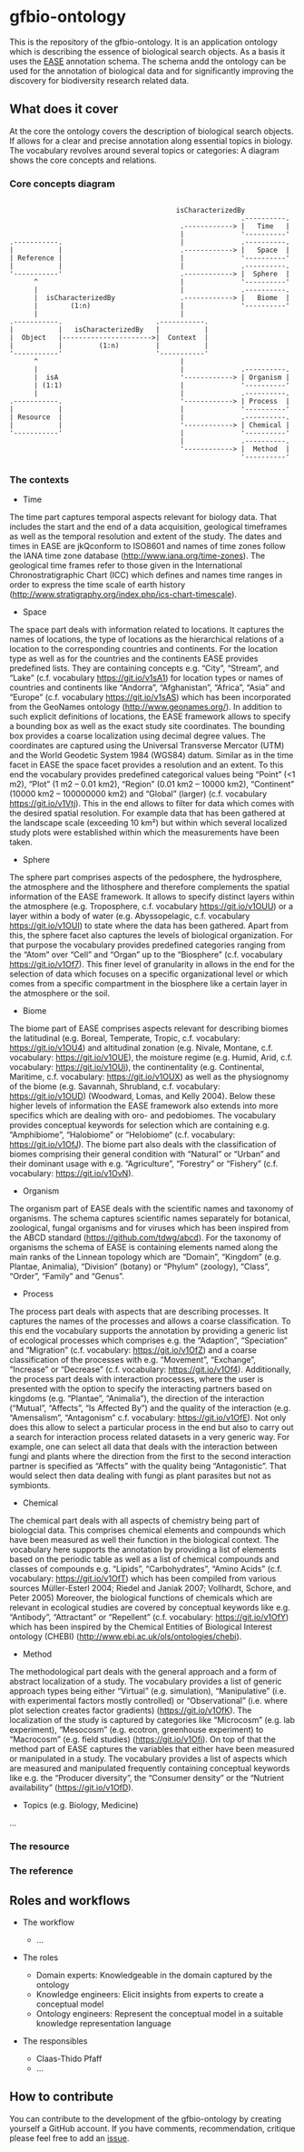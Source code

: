 # gfbio-ontology

This is the repository of the gfbio-ontology. It is an application ontology
which is describing the essence of biological search objects. As a basis it
uses the [EASE](https://github.com/cpfaff/ease) annotation schema. The schema
andd the ontology can be used for the annotation of biological data and for
significantly improving the discovery for biodiversity research related data.

## What does it cover

At the core the ontology covers the description of biological search objects.
If allows for a clear and precise annotation along essential topics in biology.
The vocabulary revolves around several topics or categories: A diagram  shows
the core concepts and relations.

### Core concepts diagram


```

                                         isCharacterizedBy
                                                         .----------.
                                          .------------> |   Time   |
                                          |              '----------'
.-----------.                             |              .----------.
|           |                             .------------> |   Space  |
| Reference |                             |              '----------'
|           |                             |              .----------.
'-----------'                             .------------> |  Sphere  |
      ^                                   |              '----------'
      |                                   |              .----------.
      |  isCharacterizedBy                .------------> |   Biome  |
      |        (1:n)                      |              '----------'
      |                                   |
.-----------.                       .-----------.
|           |   isCharacterizedBy   |           |
|  Object   |---------------------->|  Context  |
|           |         (1:n)         |           |
'-----------'                       '-----------'
      ^                                   |
      |                                   |              .----------.
      |  isA                              '------------> | Organism |
      | (1:1)                             |              '----------'
      |                                   |              .----------.
.-----------.                             '------------> | Process  |
|           |                             |              '----------'
| Resource  |                             |              .----------.
|           |                             '------------> | Chemical |
'-----------'                             |              '----------'
                                          |              .----------.
                                          '------------> |  Method  |
                                                         '----------'

```

### The contexts

* Time

The time part captures temporal aspects relevant for biology data. That
includes the start and the end of a data acquisition, geological timeframes as
well as the temporal resolution and extent of the study. The dates and times in
EASE are jkQconform to ISO8601 and names of time zones follow the IANA time
zone database (http://www.iana.org/time-zones). The geological time frames
refer to those given in the International Chronostratigraphic Chart (ICC) which
defines and names time ranges in order to express the time scale of earth
history (http://www.stratigraphy.org/index.php/ics-chart-timescale).

* Space

The space part deals with information related to locations. It captures the
names of locations, the type of locations as the hierarchical relations of a
location to the corresponding countries and continents. For the location type
as well as for the countries and the continents EASE provides predefined lists.
They are containing concepts e.g. “City”, “Stream”, and “Lake” (c.f. vocabulary
https://git.io/v1sA1) for location types or names of countries and continents
like “Andorra”, “Afghanistan”, “Africa”, “Asia” and “Europe” (c.f. vocabulary
https://git.io/v1sAS) which has been incorporated from the GeoNames ontology
(http://www.geonames.org/). In addition to such explicit definitions of
locations, the EASE framework allows to specify a bounding box as well as the
exact study site coordinates. The bounding box provides a coarse localization
using decimal degree values. The coordinates are captured using the Universal
Transverse Mercator (UTM) and the World Geodetic System 1984 (WGS84) datum.
Similar as in the time facet in EASE the space facet provides a resolution and
an extent. To this end the vocabulary provides predefined categorical values
being “Point” (<1 m2), “Plot” (1 m2 – 0.01 km2), “Region” (0.01 km2 – 10000
km2), “Continent” (10000 km2 – 100000000 km2) and “Global” (larger) (c.f.
vocabulary https://git.io/v1Vtj). This in the end allows to filter for data
which comes with the desired spatial resolution. For example data that has been
gathered at the landscape scale (exceeding 10 km²) but within which several
localized study plots were established within which the measurements have been
taken.

* Sphere

The sphere part comprises aspects of the pedosphere, the hydrosphere, the
atmosphere and the lithosphere and therefore complements the spatial
information of the EASE framework. It allows to specify distinct layers within
the atmosphere (e.g. Troposphere, c.f. vocabulary https://git.io/v1OUU) or a
layer within a body of water (e.g. Abyssopelagic, c.f. vocabulary
https://git.io/v1OUI) to state where the data has been gathered. Apart from
this, the sphere facet also captures the levels of biological organization. For
that purpose the vocabulary provides predefined categories ranging from the
“Atom” over “Cell” and “Organ” up to the “Biosphere” (c.f. vocabulary
https://git.io/v1Of7). This finer level of granularity in allows in the end for
the selection of data which focuses on a specific organizational level or which
comes from a specific compartment in the biosphere like a certain layer in the
atmosphere or the soil.

* Biome

The biome part of EASE comprises aspects relevant for describing biomes the
latitudinal (e.g. Boreal, Temperate, Tropic, c.f. vocabulary:
https://git.io/v1OU4) and altitudinal zonation (e.g. Nivale, Montane, c.f.
vocabulary: https://git.io/v1OUE), the moisture regime (e.g. Humid, Arid, c.f.
vocabulary: https://git.io/v1OUi), the continentality (e.g. Continental,
Maritime, c.f. vocabulary: https://git.io/v1OUX) as well as the physiognomy of
the biome (e.g. Savannah, Shrubland, c.f. vocabulary: https://git.io/v1OUD)
(Woodward, Lomas, and Kelly 2004). Below these higher levels of information the
EASE framework also extends into more specifics which are dealing with oro- and
pedobiomes. The vocabulary provides conceptual keywords for selection which are
containing e.g. “Amphibiome”, “Halobiome” or “Helobiome“ (c.f. vocabulary:
https://git.io/v1OfJ). The biome part also deals with the classification of
biomes comprising their general condition with “Natural” or “Urban” and their
dominant usage with e.g. “Agriculture”, “Forestry” or “Fishery” (c.f.
vocabulary: https://git.io/v1OvN).

* Organism

The organism part of EASE deals with the scientific names and taxonomy of
organisms. The schema captures scientific names separately for botanical,
zoological, fungal organisms and for viruses which has been inspired from the
ABCD standard (https://github.com/tdwg/abcd). For the taxonomy of organisms the
schema of EASE is containing elements named along the main ranks of the Linnean
topology which are “Domain”, “Kingdom” (e.g. Plantae, Animalia), “Division”
(botany) or “Phylum” (zoology), “Class”, “Order”, “Family” and “Genus”.

* Process

The process part deals with aspects that are describing processes. It captures
the names of the processes and allows a coarse classification. To this end the
vocabulary supports the annotation by providing a generic list of ecological
processes which comprises e.g. the “Adaption”, “Speciation” and “Migration”
(c.f. vocabulary: https://git.io/v1OfZ) and a coarse classification of the
processes with e.g. “Movement”, “Exchange”, “Increase” or “Decrease” (c.f.
vocabulary: https://git.io/v1Of4). Additionally, the process part deals with
interaction processes, where the user is presented with the option to specify
the interacting partners based on kingdoms (e.g. “Plantae”, “Animalia”), the
direction of the interaction (“Mutual”, “Affects”, “Is Affected By”) and the
quality of the interaction (e.g. “Amensalism”, “Antagonism” c.f. vocabulary:
https://git.io/v1OfE). Not only does this allow to select a particular process
in the end but also to carry out a search for interaction process related
datasets in a very generic way. For example, one can select all data that deals
with the interaction between fungi and plants where the direction from the
first to the second interaction partner is specified as “Affects” with the
quality being “Antagonistic”. That would select then data dealing with fungi as
plant parasites but not as symbionts.

* Chemical

The chemical part deals with all aspects of chemistry being part of biologcial
data. This comprises chemical elements and compounds which have been measured
as well their function in the biological context. The vocabulary here supports
the annotation by providing a list of elements based on the periodic table as
well as a list of chemical compounds and classes of compounds e.g. “Lipids”,
“Carbohydrates”, “Amino Acids” (c.f. vocabulary: https://git.io/v1OfT) which
has been compiled from various sources Müller-Esterl 2004; Riedel and Janiak
2007; Vollhardt, Schore, and Peter 2005) Moreover, the biological functions of
chemicals which are relevant in ecological studies are covered by conceptual
keywords like e.g. “Antibody”, “Attractant” or “Repellent” (c.f. vocabulary:
https://git.io/v1OfY) which has been inspired by the Chemical Entities of
Biological Interest ontology (CHEBI)
(http://www.ebi.ac.uk/ols/ontologies/chebi).

* Method

The methodological part deals with the general approach and a form of abstract
localization of a study. The vocabulary provides a list of generic approach
types being either “Virtual” (e.g. simulation), “Manipulative” (i.e. with
experimental factors mostly controlled) or “Observational” (i.e. where plot
selection creates factor gradients) (https://git.io/v1OfK). The localization of
the study is captured by categories like “Microcosm” (e.g. lab experiment),
“Mesocosm” (e.g. ecotron, greenhouse experiment) to “Macrocosm” (e.g. field
studies) (https://git.io/v1Ofi). On top of that the method part of EASE
captures the variables that either have been measured or manipulated in a
study. The vocabulary provides a list of aspects which are measured and
manipulated frequently containing conceptual keywords like e.g. the “Producer
diversity”, the “Consumer density” or the “Nutrient availability”
(https://git.io/v1OfD).

* Topics (e.g. Biology, Medicine)

...

### The resource

### The reference


## Roles and workflows

* The workflow
  - ...

* The roles
  - Domain experts: Knowledgeable in the domain captured by the ontology
  - Knowledge engineers: Elicit insights from experts to create a conceptual model
  - Ontology engineers: Represent the conceptual model in a suitable knowledge representation language

* The responsibles
  - Claas-Thido Pfaff
  - ...

## How to contribute

You can contribute to the development of the gfbio-ontology by creating
yourself a GitHub account. If you have comments, recommendation, critique
please feel free to add an
[issue](https://github.com/gfbio/gfbio-ontology/issues/new).
